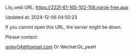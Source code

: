 Lily_web URL: https://222f-61-165-102-156.ngrok-free.app

Updated at: 2024-12-06 04:50:23

If you cannot open this URL, the server might be down.

Please contact: 

goley04@foxmail.com Or Wechat:GL_yeaH